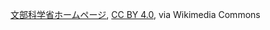 <a href="https://commons.wikimedia.org/wiki/File:Shigeru_Miyamoto_cropped_2_Shigeru_Miyamoto_201911.jpg">文部科学省ホームページ</a>, <a href="https://creativecommons.org/licenses/by/4.0">CC BY 4.0</a>, via Wikimedia Commons
